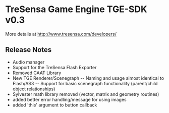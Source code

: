 # TreSensa Game Engine TGE-SDK v0.3
More details at http://www.tresensa.com/developers/

## Release Notes
- Audio manager
- Support for the TreSensa Flash Exporter
- Removed CAAT Library
- New TGE Renderer/Scenegraph
-- Naming and usage almost identical to Flash/AS3
-- Support for basic scenegraph functionality (parent/child object relationships)
- Sylvester math library removed (vector, matrix and geometry routines)
- added better error handling/message for using images
- added 'this' argument to button callback